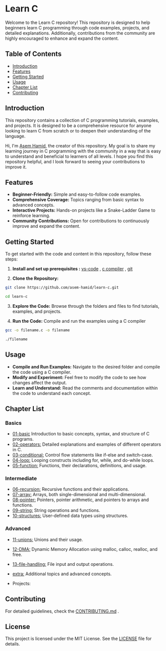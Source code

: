 # Learn C

Welcome to the Learn C repository! This repository is designed to help beginners learn 
C programming through code examples, projects, and detailed explanations. 
Additionally, contributions from the community are highly encouraged to enhance and expand the content.


## Table of Contents

  - [Introduction](https://github.com/asem-hamid/learn-c/blob/15b3140dceaafcb3e0ff7266da757b6db84419fd/README.md?plain=1#L19)
  - [Features](https://github.com/asem-hamid/learn-c/blob/15b3140dceaafcb3e0ff7266da757b6db84419fd/README.md?plain=1#L31)
  - [Getting Started](https://github.com/asem-hamid/learn-c/blob/15b3140dceaafcb3e0ff7266da757b6db84419fd/README.md?plain=1#L39)
  - [Usage](https://github.com/asem-hamid/learn-c/blob/15b3140dceaafcb3e0ff7266da757b6db84419fd/README.md?plain=1#L64)
  - [Chapter List](https://github.com/asem-hamid/learn-c/blob/15b3140dceaafcb3e0ff7266da757b6db84419fd/README.md?plain=1#L71)
  - [Contributing](https://github.com/asem-hamid/learn-c/blob/15b3140dceaafcb3e0ff7266da757b6db84419fd/README.md?plain=1#L100)


## Introduction 

This repository contains a collection of C programming tutorials, examples, and projects. 
It is designed to be a comprehensive resource for anyone looking to 
learn C from scratch or to deepen their understanding of the language. 

Hi, I'm [Asem Hamid](https://www.linkedin.com/in/asemhamid/), the creator of this repository. 
My goal is to share my learning journey in C programming with the community in a way 
that is easy to understand and beneficial to learners of all levels. 
I hope you find this repository helpful, and I look forward to seeing your contributions to improve it.


## Features

 - **Beginner-Friendly:** Simple and easy-to-follow code examples.
 - **Comprehensive Coverage:** Topics ranging from basic syntax to advanced concepts.
 - **Interactive Projects:** Hands-on projects like a Snake-Ladder Game to reinforce learning.
 - **Community Contributions:** Open for contributions to continuously improve and expand the content.


## Getting Started

To get started with the code and content in this repository, follow these steps:

1. **Install and set up prerequisites :** [vs-code](https://github.com/asem-hamid/learn-c/blob/main/content/00-prerequisites/vs-code.md) , [c compiler](https://github.com/asem-hamid/learn-c/blob/main/content/00-prerequisites/compiler.md) , [git](https://github.com/asem-hamid/learn-c/blob/main/content/00-prerequisites/git.md)

2. **Clone the Repository:**

```sh
git clone https://github.com/asem-hamid/learn-c.git

cd learn-c
```

3. **Explore the Code:** Browse through the folders and files to find tutorials, examples, and projects.

4. **Run the Code:** Compile and run the examples using a C compiler 

```sh
gcc -o filename.c -o filename

./filename
```


## Usage

- **Compile and Run Examples:** Navigate to the desired folder and compile the code using a C compiler.
- **Modify and Experiment:** Feel free to modify the code to see how changes affect the output.
- **Learn and Understand:** Read the comments and documentation within the code to understand each concept.


## Chapter List

### Basics

- [01-basic](https://github.com/asem-hamid/learn-c/tree/main/content/01-basic:) Introduction to basic concepts, syntax, and structure of C programs. 
- [02-operators:](https://github.com/asem-hamid/learn-c/tree/main/content/02-operators) Detailed explanations and examples of different operators in C.
- [03-conditional:](https://github.com/asem-hamid/learn-c/tree/main/content/03-conditional) Control flow statements like if-else and switch-case.
- [04-loop:](https://github.com/asem-hamid/learn-c/tree/main/content/04-loop) Looping constructs including for, while, and do-while loops.
- [05-function:](https://github.com/asem-hamid/learn-c/tree/main/content/05-function) Functions, their declarations, definitions, and usage.

### Intermediate

- [06-recursion:](https://github.com/asem-hamid/learn-c/tree/main/content/06-recursion) Recursive functions and their applications.
- [07-array:](https://github.com/asem-hamid/learn-c/tree/main/content/07-array) Arrays, both single-dimensional and multi-dimensional.
- [08-pointer:](https://github.com/asem-hamid/learn-c/tree/main/content/08-pointer) Pointers, pointer arithmetic, and pointers to arrays and functions.
- [09-string:](https://github.com/asem-hamid/learn-c/tree/main/content/09-string) String operations and functions.
- [10-structures:](https://github.com/asem-hamid/learn-c/tree/main/content/10-structures) User-defined data types using structures.

### Advanced

- [11-unions:](https://github.com/asem-hamid/learn-c/tree/main/content/11-unions) Unions and their usage.
- [12-DMA:](https://github.com/asem-hamid/learn-c/tree/main/content/12-DMA) Dynamic Memory Allocation using malloc, calloc, realloc, and free.
- [13-file-handling:](https://github.com/asem-hamid/learn-c/tree/main/content/13-file-handling) File input and output operations.

- [extra:](https://github.com/asem-hamid/learn-c/tree/main/content/extra) Additional topics and advanced concepts.

- Projects:


## Contributing

For detailed guidelines, check the [CONTRIBUTING.md](https://github.com/asem-hamid/learn-c/blob/main/CONTRIBUTING.md) .

## License

This project is licensed under the MIT License. See the [LICENSE](https://github.com/asem-hamid/learn-c/blob/main/LICENSE) file for details.
